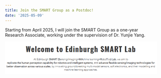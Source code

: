 ```yaml
---
title: Join the SMART Group as a Postdoc!
date: '2025-05-09'
---
```



Starting from April 2025, I will join the SMART Group as a one-year Research Associate, working under the supervision of Dr. Yunjie Yang.


    
![png](Smart.png)
    



